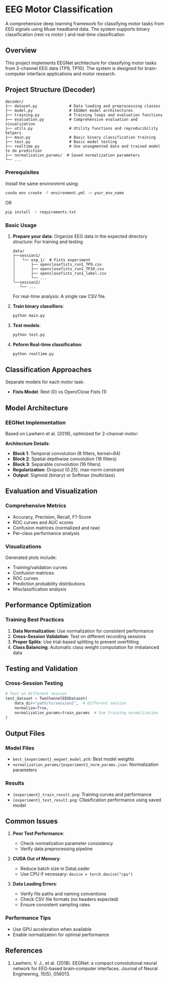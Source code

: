 # EEG Motor Classification

A comprehensive deep learning framework for classifying motor tasks from EEG signals using Muse headband data. The system supports binary classification (rest vs motor ) and real-time classification

## Overview

This project implements EEGNet architecture for classifying motor tasks from 2-channel EEG data (TP9, TP10). The system is designed for brain-computer interface applications and motor research.


## Project Structure (Decoder)

```
decoder/
├── dataset.py              # Data loading and preprocessing classes
├── model.py                # EEGNet model architectures
├── training.py             # Training loops and evaluation functions
├── evaluation.py           # Comprehensive evaluation and visualization
├── utils.py                # Utility functions and reproducibility helpers
├── main.py                 # Basic binary classification training
├── test.py                 # Basic model testing
├── realtime.py             # Use unsegmented data and trained model to do prediction
├── normalization_params/  # Saved normalization parameters
└── ...
```


### Prerequisites
Install the same environmrnt using:
```bash
conda env create -f environment.yml -n your_env_name
```
OR
```bash
pip install -r requirements.txt
```

### Basic Usage

1. **Prepare your data**: Organize EEG data in the expected directory structure:
   For training and testing
   ```
   data/
   ├──session1/
   │   └── exp_1/  # Fists experiment
   │       ├── openclosefists_run1_TP9.csv
   │       ├── openclosefists_run1_TP10.csv
   │       ├── openclosefists_run1_label.csv
   │       └── ...
   └──session2/
      └── ...
   ```
   For real-time analysis: A single raw CSV file.

2. **Train binary classifiers**:
   ```bash
   python main.py
   ```

3. **Test models**:
   ```bash
   python test.py
   ```

3. **Peform Real-time classification**:
   ```bash
   python realtime.py
   ```

## Classification Approaches
Separate models for each motor task:
- **Fists Model**: Rest (0) vs Open/Close Fists (1)

## Model Architecture

### EEGNet Implementation
Based on Lawhern et al. (2018), optimized for 2-channel motor:

**Architecture Details**:
- **Block 1**: Temporal convolution (8 filters, kernel=64)
- **Block 2**: Spatial depthwise convolution (16 filters)
- **Block 3**: Separable convolution (16 filters)
- **Regularization**: Dropout (0.25), max-norm constraint
- **Output**: Sigmoid (binary) or Softmax (multiclass)

## Evaluation and Visualization

### Comprehensive Metrics
- Accuracy, Precision, Recall, F1-Score
- ROC curves and AUC scores
- Confusion matrices (normalized and raw)
- Per-class performance analysis

### Visualizations
Generated plots include:
- Training/validation curves
- Confusion matrices
- ROC curves
- Prediction probability distributions
- Misclassification analysis

## Performance Optimization

### Training Best Practices
1. **Data Normalization**: Use normalization for consistent performance
2. **Cross-Session Validation**: Test on different recording sessions
3. **Proper Splits**: Use trial-based splitting to prevent overfitting
4. **Class Balancing**: Automatic class weight computation for imbalanced data

## Testing and Validation

### Cross-Session Testing
```python
# Test on different session
test_dataset = TwoChannelEEGDataset(
    data_dir="path/to/session2",  # Different session
    normalize=True,
    normalization_params=train_params  # Use training normalization
)
```

## Output Files

### Model Files
- `best_{experiment}_eegnet_model.pth`: Best model weights
- `normalization_params/{experiment}_norm_params.json`: Normalization parameters

### Results
- `{experiment}_train_result.png`: Training curves and performance
- `{experiment}_test_result.png`: Cllasification performance using saved model


## Common Issues

1. **Poor Test Performance**:
   - Check normalization parameter consistency
   - Verify data preprocessing pipeline

2. **CUDA Out of Memory**:
   - Reduce batch size in DataLoader
   - Use CPU if necessary: `device = torch.device("cpu")`

3. **Data Loading Errors**:
   - Verify file paths and naming conventions
   - Check CSV file formats (no headers expected)
   - Ensure consistent sampling rates

### Performance Tips
- Use GPU acceleration when available
- Enable normalization for optimal performance

## References
1. Lawhern, V. J., et al. (2018). EEGNet: a compact convolutional neural network for EEG-based brain–computer interfaces. Journal of Neural Engineering, 15(5), 056013.

